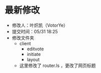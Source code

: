 # 最新修改
  * 修改人：叶炽凯（VotorYe）
  * 提交时间：05/31 18:25
  * 修改文件夹
    * client
      * editvote
      * initiate
      * layout
    * 这里修改了 router.ls ，更改了网页标题
